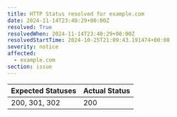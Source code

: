 ```yaml
---
title: HTTP Status resolved for example.com
date: 2024-11-14T23:40:29+00:00Z
resolved: True
resolvedWhen: 2024-11-14T23:40:29+00:00Z
resolvedStartTime: 2024-10-25T21:09:43.191474+00:00
severity: notice
affected:
  - example.com
section: issue
---
```


| Expected Statuses | Actual Status  |
|-------------------|----------------|
| 200, 301, 302 | 200 |
